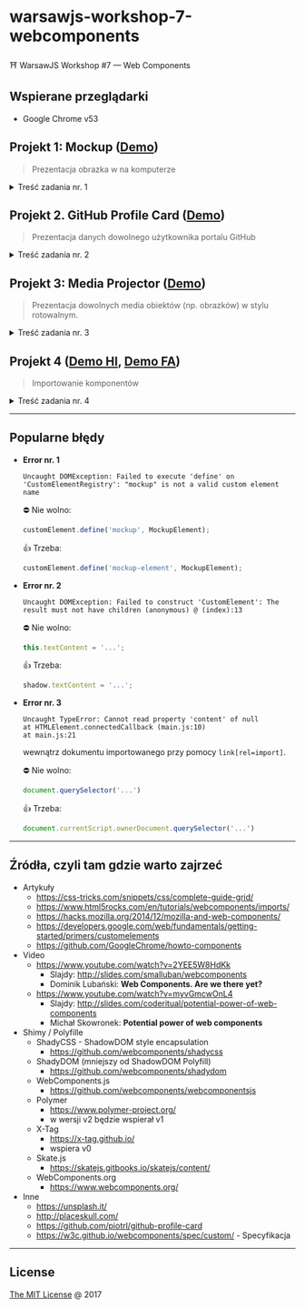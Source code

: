 # warsawjs-workshop-7-webcomponents

⛩️ WarsawJS Workshop #7 — Web Components

## Wspierane przeglądarki

* Google Chrome v53

## Projekt 1: Mockup ([Demo][demo-1])

> Prezentacja obrazka w na komputerze

<details>
    <summary>Treść zadania nr. 1</summary>

1. Zaprezentować obrazek z tekstem.
    1. Tekst musi być inny fontem
    2. Dodanie styli dla komponentu
2. Stworzyć markup w `<template>`.
3. Zbudować custom element
    1. Stworzyć klasę dziedziczącą po `HTMLElement`
    2. Podłączyć Shadow DOM-a do custom elementu
    3. Zapisać się na lifecycle hook `connectedCallback`
    4. Pobrać zawartość szablonu
    5. Wyrenderować szablon do Shadow DOM-a
        - widać obrazek, pomimo tego, że ma ustawionego atrybutu `src` nie
            jest wysyłany request po zasób
    6. Pobrać adres do obrazka
    7. Wyrenderować obrazek
4. Dodać kolejny custom element (z innym obrazkiem)
    1. Rozwiązać problem braku szablonu za pomocą `cloneNode(true)`
5. Dodać możliwość ustawiania innego tekstu dla różnych elementów
    1. Rozwiązać problem z kodowaniem ustawiając odpowiedni meta tag.
6. Zamknąć komponent w pojedynczy katalog
    1. Stworzyć główny plik `index.html` w aplikacji
    2. Zaimportować komponent za pomocą HTML Imports `<link rel="import"/>`

</details>

## Projekt 2. GitHub Profile Card ([Demo][demo-2])

> Prezentacja danych dowolnego użytkownika portalu GitHub

<details>
    <summary>Treść zadania nr. 2</summary>

1. Stworzenie markupu
    1. Ustawienie kodowania
    2. Ustawienie tytułu strony
    3. Stworzenie template-u w znaczniku `<template>`
    4. Dołączenie pliku `main.js`
    5. Wykorzystanie znacznika `github-profile-card-element` do prezentacji
        danych na temat dowolnego użytkownika GitHub-a.
2. Ostylować komponent
    1. Avatar użytkownika
    2. Imię i nazwisko
    3. Bio
    4. Lista popularnych repozytoriów
3. Zarejestrowanie komponentu
    1. Stworzenie klasy dziedziczącej po `HTMLElement`
    2. Dołączenie Shadow DOM-a w konstruktorze
    3. W lifecycle hooku `connectedCallback`
        1. Wyrenderować template
        2. Pobrać login z atrybutów
        3. Wysłać zapytanie po publiczne dane użytkownika, którego login
            został zdefiniowany w atrybucie
    4. Wyświetlić dane użytkownika: imię i nazwisko, avatar, bio, lokalizację
    5. Po wykonaniu pierwszego zapytania wykonać drugie, które pobierze
        listę wszystkich repozytoriów.
    6. UWAGA: ze względu na limit zapytań w GitHub API, zapisać sobie
        odpowiedzi do katalog `mocks/` a następnie zamienić URLe na pliki
        statyczne
    7. Posortować listę repozytoriów według liczby gwiazdek
    8. Zredukować listę repozytoriów do kilku, np. 5
    9. Wyrenderować repozytoria

</details>

## Projekt 3: Media Projector ([Demo][demo-3])

> Prezentacja dowolnych media obiektów (np. obrazków) w stylu rotowalnym.

<details>
    <summary>Treść zadania nr. 3</summary>

1. Stworzenie markupu
    1. Dodanie 3 zdjęć jako dzieci nowo dodawanego komponentu.
2. Ostylowanie komponentu
    1. Na środku prezentować pole na media obiekt
    2. Na środku nad polem prezentować guzik PLAY
3. Zarejestrować akcję na kliknięcie w komponent
    1. Za pamięci od razu wyrejestrować handler na lifecycle hooku
        `disconnectedCallback`
4. Stworzyć klasę `Slider`, która będzie emulowała rotowanie elementu
    1. Wykorzystać `ES5 getter`
5. Po kliknięciu w komponent zainicjować slider przekazując mu dane o
    dzieciach wraz z definicją funkcji, która zostanie uruchomiona
    każdorazowo gdy slider chce zaprezentować inną treść
    1. Stworzyć funkcję, która będzie wlewała do kontenera z ekranem żądany
        media obiekt
6. Zmienić kursor myszy, po najechaniu na przycisk PLAY
    1. Nie pokazywać łapki kiedy prezentowane są media obiekty

</details>

## Projekt 4 ([Demo HI][demo-4-1], [Demo FA][demo-4-2])

> Importowanie komponentów

<details>
    <summary>Treść zadania nr. 4</summary>

1. Przystosowanie komponentu do bycia importowanym
    1. Dwa dokumenty (`document.currentScript.ownerDocument` i `document`)
    2. Przygotowanie pliku HTML, w którym będzie tylko definicja komponentu
2. Importowanie przy pomocy HTML Import
    1. Dwa dokumenty (importowany i importujący)
    2. Dodanie `link[rel=import]` do pliku
    3. Wstawienie komponentu na stronę
3. Importowanie przy pomocy Fetch API
    1. Utworzenie funkcji `fetchComponent`
    2. Parsowanie odpowiedzi przy pomocy `DOMParser`
    3. Naprawianie zepsutych relatywnych URL-ów w skryptach i arkuszach stylów
    4. Dołączanie potrzebnych elementów do strony

</details>

---

## Popularne błędy

* **Error nr. 1**

    ```
    Uncaught DOMException: Failed to execute 'define' on 'CustomElementRegistry': "mockup" is not a valid custom element name
    ```

    &#x26D4; Nie wolno:

    ```javascript
    customElement.define('mockup', MockupElement);
    ```

    &#x1F44D; Trzeba:

    ```javascript
    customElement.define('mockup-element', MockupElement);
    ```

* **Error nr. 2**

    ```
    Uncaught DOMException: Failed to construct 'CustomElement': The result must not have children (anonymous) @ (index):13
    ```

    &#x26D4; Nie wolno:

    ```javascript
    this.textContent = '...';
    ```

    &#x1F44D; Trzeba:

    ```javascript
    shadow.textContent = '...';
    ```

* **Error nr. 3**

    ```
    Uncaught TypeError: Cannot read property 'content' of null
    at HTMLElement.connectedCallback (main.js:10)
    at main.js:21
    ```

    wewnątrz dokumentu importowanego przy pomocy `link[rel=import]`.

    &#x26D4; Nie wolno:

    ```javascript
    document.querySelector('...')
    ```

    &#x1F44D; Trzeba:

    ```javascript
    document.currentScript.ownerDocument.querySelector('...')
    ```

---

## Źródła, czyli tam gdzie warto zajrzeć

* Artykuły
    * https://css-tricks.com/snippets/css/complete-guide-grid/
    * https://www.html5rocks.com/en/tutorials/webcomponents/imports/
    * https://hacks.mozilla.org/2014/12/mozilla-and-web-components/
    * https://developers.google.com/web/fundamentals/getting-started/primers/customelements
    * https://github.com/GoogleChrome/howto-components
* Video
    * https://www.youtube.com/watch?v=2YEE5W8HdKk
        - Slajdy: http://slides.com/smalluban/webcomponents
        - Dominik Lubański: **Web Components. Are we there yet?**
    * https://www.youtube.com/watch?v=myvGmcwOnL4
        - Slajdy: http://slides.com/coderitual/potential-power-of-web-components
        - Michał Skowronek: **Potential power of web components**
* Shimy / Polyfille
    * ShadyCSS - ShadowDOM style encapsulation
        - https://github.com/webcomponents/shadycss
    * ShadyDOM (mniejszy od ShadowDOM Polyfill)
        - https://github.com/webcomponents/shadydom
    * WebComponents.js
        - https://github.com/webcomponents/webcomponentsjs
    * Polymer
        - https://www.polymer-project.org/
        - w wersji v2 będzie wspierał v1
    * X-Tag
        - https://x-tag.github.io/
        - wspiera v0
    * Skate.js
        - https://skatejs.gitbooks.io/skatejs/content/
    * WebComponents.org
        - https://www.webcomponents.org/
* Inne
    * https://unsplash.it/
    * http://placeskull.com/
    * https://github.com/piotrl/github-profile-card
    * https://w3c.github.io/webcomponents/spec/custom/ - Specyfikacja

---
## License

[The MIT License](http://piecioshka.mit-license.org) @ 2017


[demo-1]: https://piecioshka.github.io/warsawjs-workshop-7-webcomponents/1-mockup
[demo-2]: https://piecioshka.github.io/warsawjs-workshop-7-webcomponents/2-github-profile-card
[demo-3]: https://piecioshka.github.io/warsawjs-workshop-7-webcomponents/3-media-projector
[demo-4-1]: https://piecioshka.github.io/warsawjs-workshop-7-webcomponents/3-component-import/html-import.html
[demo-4-2]: https://piecioshka.github.io/warsawjs-workshop-7-webcomponents/3-component-import/fetch-api.html
